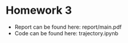 # Homework 3

- Report can be found here: report/main.pdf
- Code can be found here: trajectory.ipynb